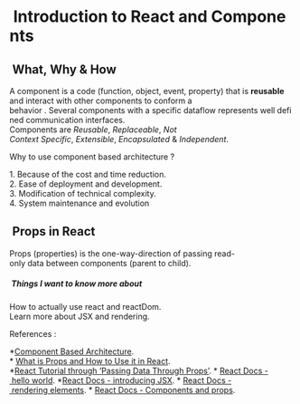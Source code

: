 #  Introduction to React and Components

##  What, Why & How

A component is a code (function, object, event, property) that is **reusable** and interact with other components to conform a behavior . Several components with a specific dataflow represents well defined communication interfaces.
Components are *Reusable*, *Replaceable*, *Not Context Specific*, *Extensible*, *Encapsulated* & *Independent*.

Why to use component based architecture ?

1. Because of the cost and time reduction.
2. Ease of deployment and development.
3. Modification of technical complexity.
4. System maintenance and evolution

##  Props in React

Props (properties) is the one-way-direction of passing read-only data between components (parent to child).

#####  Things I want to know more about

How to actually use react and reactDom.
Learn more about JSX and rendering.

References :

*[Component Based Architecture](https://www.tutorialspoint.com/software_architecture_design/component_based_architecture.htm).
* [What is Props and How to Use it in React](https://itnext.io/what-is-props-and-how-to-use-it-in-react-da307f500da0#:~:text=%E2%80%9CProps%E2%80%9D%20is%20a%20special%20keyword,way%20from%20parent%20to%20child).
*[React Tutorial through ‘Passing Data Through Props’](https://reactjs.org/tutorial/tutorial.html).
* [React Docs - hello world](https://reactjs.org/docs/hello-world.html).
*[React Docs - introducing JSX](https://reactjs.org/docs/introducing-jsx.html).
* [React Docs - rendering elements](https://reactjs.org/docs/rendering-elements.html).
* [React Docs - Components and props](https://reactjs.org/docs/components-and-props.html).
